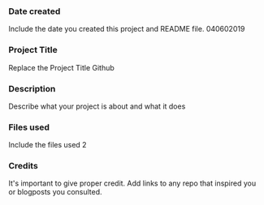 ### Date created
Include the date you created this project and README file.
040602019

### Project Title
Replace the Project Title
Github

### Description
Describe what your project is about and what it does


### Files used
Include the files used
2

### Credits
It's important to give proper credit. Add links to any repo that inspired you or blogposts you consulted.
